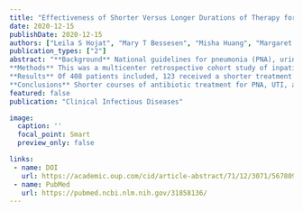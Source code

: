 ```yaml
---
title: "Effectiveness of Shorter Versus Longer Durations of Therapy for Common Inpatient Infections Associated With Bacteremia: A Multicenter, Propensity-Weighted Cohort Study"
date: 2020-12-15
publishDate: 2020-12-15
authors: ["Leila S Hojat", "Mary T Bessesen", "Misha Huang", "Margaret Reid", "Bryan C Knepper", "Matthew A Miller", "Katherine C Shihadeh", "Randolph V Fugit", "Timothy C Jenkins"]
publication_types: ["2"]
abstract: "**Background** National guidelines for pneumonia (PNA), urinary tract infection (UTI), and acute bacterial skin and skin structure infection (ABSSSI) do not address treatment duration for infections associated with bacteremia. We evaluated clinical outcomes of patients receiving shorter (5-9 days) versus longer (10-15 days) duration of antibiotics. 
**Methods** This was a multicenter retrospective cohort study of inpatients with uncomplicated PNA, UTI, or ABSSSI and associated bacteremia. The primary outcome was clinical failure, a composite of rehospitalization, reinitiation of antibiotics, or all-cause mortality within 30 days of antibiotic completion. Secondary outcomes included individual components of the primary outcome, Clostridioides difficile infection, and antibiotic-related adverse effects necessitating change in therapy. A propensity score-weighted logistic regression model was used to mitigate potential bias associated with nonrandom assignment of treatment duration. 
**Results** Of 408 patients included, 123 received a shorter treatment duration (median 8 days) and 285 received a longer duration (median 13 days). In the propensity-weighted analysis, the probability of the primary outcome was 13.5% in the shorter group and 11.1% in the longer group (average treatment effect, 2.4%; odds ratio [OR], 1.25; 95% confidence interval [CI], .65-2.40; P = .505). However, shorter courses were associated with higher probability of restarting antibiotics (OR, 1.62; 95% CI, 1.01-2.61; P = .046) and C. difficile infection (OR, 4.01; 95% CI, 2.21-7.59; P < .0001).
**Conclusions** Shorter courses of antibiotic treatment for PNA, UTI, and ABSSSI with bacteremia were not associated with increased overall risk of clinical failure; however, prospective studies are needed to further evaluate the effectiveness of shorter treatment durations."
featured: false 
publication: "Clinical Infectious Diseases"

image:
  caption: ''
  focal_point: Smart
  preview_only: false

links:
 - name: DOI
   url: https://academic.oup.com/cid/article-abstract/71/12/3071/5678099?redirectedFrom=fulltext
 - name: PubMed
   url: https://pubmed.ncbi.nlm.nih.gov/31858136/
---
```

